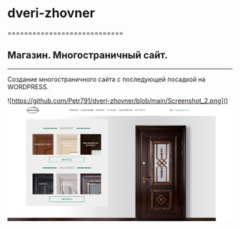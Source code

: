 # dveri-zhovner
============================
## Магазин. Многостраничный сайт.
***
Создание многостраничного сайта с последующей посадкой на WORDPRESS.


![https://github.com/Petr791/dveri-zhovner/blob/main/Screenshot_2.png]()
[![N|Solid](https://github.com/Petr791/dveri-zhovner/blob/main/Screenshot_2.png)](https://github.com/Petr791/dveri-zhovner)
